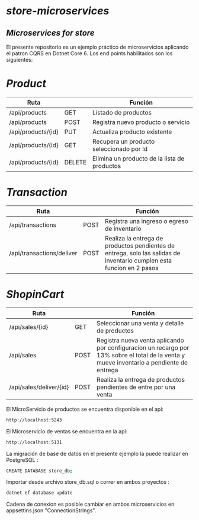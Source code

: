 # _store-microservices_

## _Microservices for store_

El presente repositorio es un ejemplo práctico de microservicios aplicando el patron CQRS en Dotnet Core 6.
Los end points habilitados son los siguientes:

# _Product_ #

|Ruta||Función|
|----------|----------|----------|
|/api/products|GET| Listado de productos|
|/api/products|POST| Registra nuevo producto o servicio|
|/api/products/{id}|PUT|Actualiza producto existente|
|/api/products/{id}|GET|Recupera un producto seleccionado por Id|
|/api/products/{id}|DELETE|Elimina un producto de la lista de productos|

# _Transaction_ #

|Ruta||Función|
|----------|----------|----------|
|/api/transactions|POST| Registra una ingreso o egreso de inventario|
|/api/transactions/deliver|POST|Realiza la entrega de productos pendientes de entrega, solo las salidas de inventario cumplen esta funcion en 2 pasos|

# _ShopinCart_ #
|Ruta||Función|
|----------|----------|----------|
|/api/sales/{id}|GET| Seleccionar una venta y detalle de productos|
|/api/sales|POST| Registra nueva venta aplicando por configuracion un recargo por 13% sobre el total de la venta y mueve inventario a pendiente de entrega|
|/api/sales/deliver/{id}|POST|Realiza la entrega de productos pendientes de entre por una venta|


El MicroServicio de productos se encuentra disponible en el api:
```sh
http://localhost:5243
```
El Microservicio de ventas se encuentra en la api: 
```sh
http://localhost:5131
```

La migración de base de datos en el presente ejemplo la puede realizar en PostgreSQL :
```sh
CREATE DATABASE store_db;
```


Importar desde archivo store_db.sql o correr en ambos proyectos : 
```sh
dotnet ef database update
```
Cadena de conexion es posible cambiar en ambos microservicios en appsettins.json "ConnectionStrings".